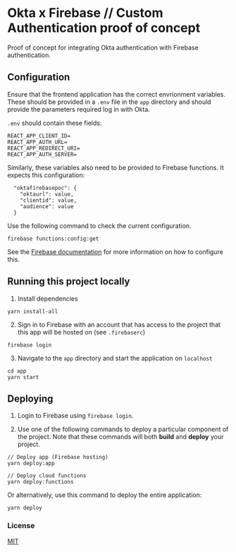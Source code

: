 # Okta x Firebase // Custom Authentication proof of concept

Proof of concept for integrating Okta authentication with Firebase authentication.

## Configuration

Ensure that the frontend application has the correct envrionment variables.
These should be provided in a `.env` file in the `app` directory and should provide
the parameters required log in with Okta.

`.env` should contain these fields:

```
REACT_APP_CLIENT_ID=
REACT_APP_AUTH_URL=
REACT_APP_REDIRECT_URI=
REACT_APP_AUTH_SERVER=
```

Similarly, these variables also need to be provided to Firebase functions.
It expects this configuration:

```
  "oktafirebasepoc": {
    "oktaurl": value,
    "clientid": value,
    "audience": value
  }
```

Use the following command to check the current configuration.

```
firebase functions:config:get
```

See the [Firebase documentation](https://firebase.google.com/docs/functions/config-env)
for more information on how to configure this.

## Running this project locally

1. Install dependencies

```
yarn install-all
```

2. Sign in to Firebase with an account that has access to the project that this app will be hosted on (see `.firebaserc`)

```
firebase login
```

3. Navigate to the `app` directory and start the application on `localhost`

```
cd app
yarn start
```

## Deploying

1. Login to Firebase using `firebase login`.

2. Use one of the following commands to deploy a particular component of the project.
   Note that these commands will both **build** and **deploy** your project.

```
// Deploy app (Firebase hosting)
yarn deploy:app

// Deploy cloud functions
yarn deploy:functions
```

Or alternatively, use this command to deploy the entire application:

```
yarn deploy
```

### License

[MIT](LICENSE)

